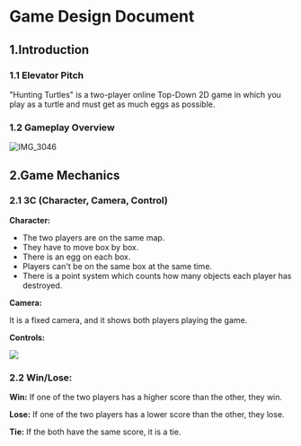 # Game Design Document
## 1.Introduction
### 1.1 Elevator Pitch
"Hunting Turtles" is a two-player online Top-Down 2D game in which you play as a turtle and must get as much eggs as possible.
### 1.2 Gameplay Overview

![IMG_3046](https://user-images.githubusercontent.com/55788730/97707557-bef50c80-1ab7-11eb-9788-2dfc35017084.jpg)

## 2.Game Mechanics
### 2.1 3C (Character, Camera, Control)
**Character:**
- The two players are on the same map.
- They have to move box by box.
- There is an egg on each box.
- Players can't be on the same box at the same time.
- There is a point system which counts how many objects each player has destroyed.

**Camera:**

It is a fixed camera, and it shows both players playing the game.

**Controls:**

![](https://eleonoradps.github.io/GDDNetwork/NetworkGameplayOverview.PNG)

### 2.2 Win/Lose:
**Win:**
If one of the two players has a higher score than the other, they win.

**Lose:**
If one of the two players has a lower score than the other, they lose.

**Tie:**
If the both have the same score, it is a tie.



